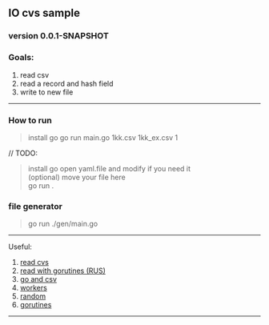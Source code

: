 ## IO cvs sample
### version 0.0.1-SNAPSHOT

### Goals:  
1) read csv 
2) read a record and hash field  
3) write to new file  
----------------------------------------------------------------
### How to run
> install go
> go run main.go 1kk.csv 1kk_ex.csv 1


// TODO:
> install go 
> open yaml.file and modify if you need it  
> (optional) move your file here  
> go run .  


### file generator
>  go run ./gen/main.go 
----------------------------------------------------------------

Useful:
1. [read cvs](https://ankurraina.medium.com/reading-a-simple-csv-in-go-36d7a269cecd)
2. [read with gorutines (RUS)](https://golangify.com/writing-file-multiple-goroutines)
3. [go and csv](https://zetcode.com/golang/csv/)
4. [workers](https://goinbigdata.com/golang-wait-for-all-goroutines-to-finish/) 
5. [random](https://gobyexample.com/random-numbers)   
6. [gorutines](https://www.golangprograms.com/goroutines.html)
----------------------------------------------------------------
